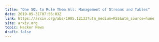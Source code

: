 ```yaml
---
title: "One SQL to Rule Them All: Management of Streams and Tables"
date: 2019-05-31T07:56:03Z
link: https://arxiv.org/abs/1905.12133?utm_medium=RSS&utm_source=hune
site: arxiv.org
topic: Hacker News
draft: false
---
```

